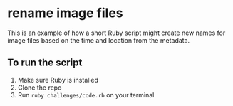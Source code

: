 # rename image files

This is an example of how a short Ruby script might create new names for image files based on the time and location from the metadata.

## To run the script

1. Make sure Ruby is installed
2. Clone the repo
3. Run `ruby challenges/code.rb` on your terminal
